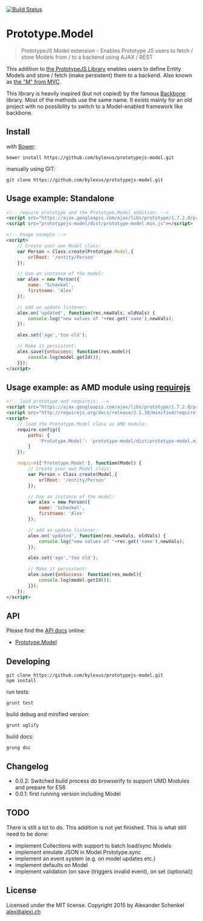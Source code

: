 [![Build Status](https://travis-ci.org/bylexus/prototypejs-model.svg?branch=master)](https://travis-ci.org/bylexus/prototypejs-model)

Prototype.Model
================

> PrototypeJS Model extension - Enables Prototype JS users to fetch / store Models from / to a backend using AJAX / REST

This addition to [the PrototypeJS Library](http://prototypejs.org/) enables users to define Entity Models and store / fetch (make persistent) them to a backend. Also known as [the "M" from MVC](http://en.wikipedia.org/wiki/Model%E2%80%93view%E2%80%93controller).

This library is heavily inspired (but not copied) by the famous [Backbone](http://backbonejs.org/) library. Most of the methods use the same name. It exists mainly for an old project with no possibility to switch to a Model-enabled framework like backbone.


Install
--------

with [Bower](http://bower.io/):

`bower install https://github.com/bylexus/prototypejs-model.git`

manually using GIT:

`git clone https://github.com/bylexus/prototypejs-model.git`

Usage example: Standalone
--------------------------

```html
<!-- require prototype and the Prototype.Model addition: -->
<script src="https://ajax.googleapis.com/ajax/libs/prototype/1.7.2.0/prototype.js"></script>
<script src="prototypejs-model/dist/prototype-model.min.js"></script>

<!-- Usage example -->
<script>
	// Create your own Model class:
	var Person = Class.create(Prototype.Model,{
	    urlRoot: '/entity/Person'
	});

	// Use an instance of the model:
	var alex = new Person({
	    name: 'Schenkel',
	    firstname: 'Alex'
	});

    // add an update listener:
    alex.on('updated', function(rec,newVals, oldVals) {
        console.log("new values of "+rec.get('name'),newVals);
    });

	alex.set('age','too old');

	// Make it persistent:
	alex.save({onSuccess: function(res,model){
	    console.log(model.getId());
	}});
</script>
```

Usage example: as AMD module using [requirejs](http://requirejs.org/)
---------------------------------------------------------------------

```html
<!-- load prototype and requirejs: -->
<script src="https://ajax.googleapis.com/ajax/libs/prototype/1.7.2.0/prototype.js"></script>
<script src="http://requirejs.org/docs/release/2.1.16/minified/require.js"></script>
<script>
    // load the Prototype.Model class as AMD module:
    require.config({
        paths: {
            'Prototype.Model': 'prototype-model/dist/prototype-model.min'
        }
    });

    require(['Prototype.Model'], function(Model) {
        // Create your own Model class:
        var Person = Class.create(Model,{
            urlRoot: '/entity/Person'
        });

        // Use an instance of the model:
        var alex = new Person({
            name: 'Schenkel',
            firstname: 'Alex'
        });

        // add an update listener:
        alex.on('updated', function(rec,newVals, oldVals) {
            console.log("new values of "+rec.get('name'),newVals);
        });

        alex.set('age','too old');

        // Make it persistent:
        alex.save({onSuccess: function(res,model){
            console.log(model.getId());
        }});
    });
</script>
```

API
-----

Please find the [API docs](http://bylexus.github.io/prototypejs-model/) online:

* [Prototype.Model](http://bylexus.github.io/prototypejs-model/classes/Prototype.Model.html)

Developing
-----------

```
git clone https://github.com/bylexus/prototypejs-model.git
npm install
```

run tests:

```
grunt test
```

build debug and minified version:
```
grunt uglify
```

build docs:
```
grung doc
```

Changelog
---------
* 0.0.2: Switched build process do browserify to support UMD Modules and prepare for ES6
* 0.0.1: first running version including Model


TODO
-----
There is still a lot to do. This addition is not yet finished. This is what still need to be done:

* implement Collections with support to batch load/sync Models
* implement emulate JSON in Model.Prototype.sync
* implement an event system (e.g. on model updates etc.)
* implement defaults on Model
* implement validation (on save (triggers invalid event), on set (optional))


License
---------
Licensed under the MIT license. Copyright 2015 by Alexander Schenkel <alex@alexi.ch>

